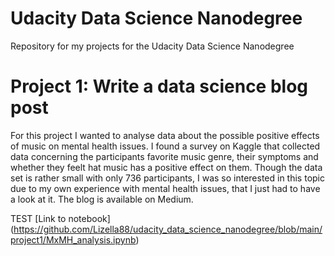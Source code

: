 # Udacity Data Science Nanodegree
Repository for my projects for the Udacity Data Science Nanodegree

# Project 1: Write a data science blog post
For this project I wanted to analyse data about the possible positive effects of music on mental health issues. I found a survey on Kaggle that collected data concerning the participants favorite music genre, their symptoms and whether they feelt hat music has a positive effect on them. Though the data set is rather small with only 736 participants, I was so interested in this topic due to my own experience with mental health issues, that I just had to have a look at it. The blog is available on Medium.

TEST [Link to notebook] (https://github.com/Lizella88/udacity_data_science_nanodegree/blob/main/project1/MxMH_analysis.ipynb)
